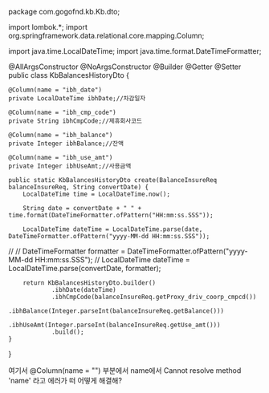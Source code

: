 package com.gogofnd.kb.Kb.dto;

import lombok.*;
import org.springframework.data.relational.core.mapping.Column;

import java.time.LocalDateTime;
import java.time.format.DateTimeFormatter;

@AllArgsConstructor
@NoArgsConstructor
@Builder
@Getter
@Setter
public class KbBalancesHistoryDto {

    @Column(name = "ibh_date")
    private LocalDateTime ibhDate;//차감일자

    @Column(name = "ibh_cmp_code")
    private String ibhCmpCode;//제휴회사코드

    @Column(name = "ibh_balance")
    private Integer ibhBalance;//잔액

    @Column(name = "ibh_use_amt")
    private Integer ibhUseAmt;//사용금액

    public static KbBalancesHistoryDto create(BalanceInsureReq balanceInsureReq, String convertDate) {
        LocalDateTime time = LocalDateTime.now();

        String date = convertDate + " " + time.format(DateTimeFormatter.ofPattern("HH:mm:ss.SSS"));

        LocalDateTime dateTime = LocalDateTime.parse(date, DateTimeFormatter.ofPattern("yyyy-MM-dd HH:mm:ss.SSS"));
//
//        DateTimeFormatter formatter = DateTimeFormatter.ofPattern("yyyy-MM-dd HH:mm:ss.SSS");
//        LocalDateTime dateTime = LocalDateTime.parse(convertDate, formatter);

        return KbBalancesHistoryDto.builder()
                .ibhDate(dateTime)
                .ibhCmpCode(balanceInsureReq.getProxy_driv_coorp_cmpcd())
                .ibhBalance(Integer.parseInt(balanceInsureReq.getBalance()))
                .ibhUseAmt(Integer.parseInt(balanceInsureReq.getUse_amt()))
                .build();
    }
}



여기서 @Column(name = "") 부분에서 name에서 Cannot resolve method 'name' 라고 에러가 떠 어떻게 해결해?
